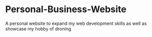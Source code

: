 # Personal-Business-Website
A personal website to expand my web development skills as well as showcase my hobby of droning
